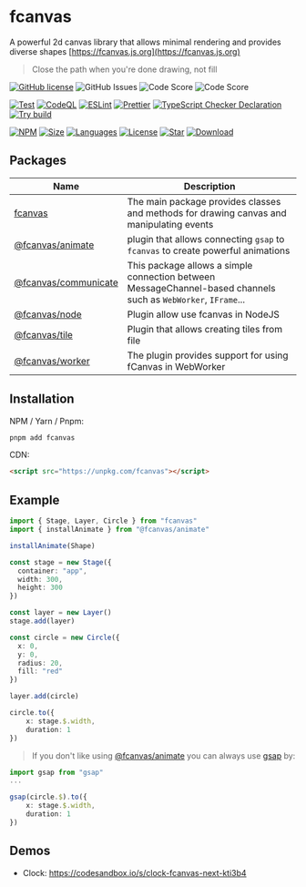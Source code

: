 # fcanvas

A powerful 2d canvas library that allows minimal rendering and provides diverse shapes
[https://fcanvas.js.org](https://fcanvas.js.org)

> Close the path when you're done drawing, not fill

[![GitHub license](https://img.shields.io/github/license/tachibana-shin/fcanvas-next)](https://github.com/tachibana-shin/fcanvas-next/blob/main/LICENSE) <img alt="GitHub Issues" src="https://img.shields.io/github/issues/tachibana-shin/fcanvas-next" /> <img alt="Code Score" src="https://api.codiga.io/project/35319/score/svg" /> <img alt="Code Score" src="https://api.codiga.io/project/35319/status/svg" />

[![Test](https://github.com/tachibana-shin/fcanvas-next/actions/workflows/test.yml/badge.svg)](https://github.com/tachibana-shin/fcanvas-next/actions/workflows/test.yml)
[![CodeQL](https://github.com/tachibana-shin/fcanvas-next/actions/workflows/codeql.yml/badge.svg)](https://github.com/tachibana-shin/fcanvas-next/actions/workflows/codeql.yml)
[![ESLint](https://github.com/tachibana-shin/fcanvas-next/actions/workflows/eslint.yml/badge.svg)](https://github.com/tachibana-shin/fcanvas-next/actions/workflows/eslint.yml)
[![Prettier](https://github.com/tachibana-shin/fcanvas-next/actions/workflows/prettier.yml/badge.svg)](https://github.com/tachibana-shin/fcanvas-next/actions/workflows/pretter.yml)
[![TypeScript Checker Declaration](https://github.com/tachibana-shin/fcanvas-next/actions/workflows/typing.yml/badge.svg)](https://github.com/tachibana-shin/fcanvas-next/actions/workflows/typing.yml)
[![Try build](https://github.com/tachibana-shin/fcanvas-next/actions/workflows/try-build.yml/badge.svg)](https://github.com/tachibana-shin/fcanvas-next/actions/workflows/try-build.yml)


[![NPM](https://badge.fury.io/js/fcanvas.svg)](http://badge.fury.io/js/fcanvas)
[![Size](https://img.shields.io/bundlephobia/minzip/fcanvas/latest)](https://npmjs.org/package/fcanvas)
[![Languages](https://img.shields.io/github/languages/top/tachibana-shin/fcanvas-next)](https://npmjs.org/package/fcanvas)
[![License](https://img.shields.io/npm/l/fcanvas)](https://npmjs.org/package/fcanvas-next)
[![Star](https://img.shields.io/github/stars/tachibana-shin/fcanvas-next)](https://github.com/tachibana-shin/fcanvas-next/stargazers)
[![Download](https://img.shields.io/npm/dm/fcanvas)](https://npmjs.org/package/fcanvas-next)

## Packages
| Name | Description |
| ---- | ----------- |
| [fcanvas](./packages/fcanvas/) | The main package provides classes and methods for drawing canvas and manipulating events |
| [@fcanvas/animate](./packages/animate/) | plugin that allows connecting `gsap` to `fcanvas` to create powerful animations |
| [@fcanvas/communicate](./packages/communicate/) | This package allows a simple connection between MessageChannel-based channels such as `WebWorker`, `IFrame`... |
| [@fcanvas/node](./packages/node/) | Plugin allow use fcanvas in NodeJS |
| [@fcanvas/tile](./packages/tile/) | Plugin that allows creating tiles from file |
| [@fcanvas/worker](./packages/worker) | The plugin provides support for using fCanvas in WebWorker | 

## Installation

NPM / Yarn / Pnpm:

```bash
pnpm add fcanvas
```

CDN:

```html
<script src="https://unpkg.com/fcanvas"></script>
```

## Example

```ts
import { Stage, Layer, Circle } from "fcanvas"
import { installAnimate } from "@fcanvas/animate"

installAnimate(Shape)

const stage = new Stage({
  container: "app",
  width: 300,
  height: 300
})

const layer = new Layer()
stage.add(layer)

const circle = new Circle({
  x: 0,
  y: 0,
  radius: 20,
  fill: "red"
})

layer.add(circle)

circle.to({
    x: stage.$.width,
    duration: 1
})
```

> If you don't like using [@fcanvas/animate](https://npmjs.com/package/@fcanvas/animate) you can always use [gsap](https://npmjs.com/package/gsap) by:


```ts
import gsap from "gsap"
...

gsap(circle.$).to({
    x: stage.$.width,
    duration: 1
})
```

## Demos

- Clock: https://codesandbox.io/s/clock-fcanvas-next-kti3b4
